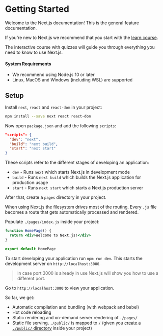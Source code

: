 # Getting Started

Welcome to the Next.js documentation! This is the general feature documentation.

If you're new to Next.js we recommend that you start with the [learn course](https://nextjs.org/learn/basics/getting-started).

The interactive course with quizzes will guide you through everything you need to know to use Next.js.

#### System Requirements

- We recommend using Node.js 10 or later
- Linux, MacOS and Windows (including WSL) are supported

## Setup

Install `next`, `react` and `react-dom` in your project:

```bash
npm install --save next react react-dom
```

Now open `package.json` and add the following `scripts`:

```json
"scripts": {
  "dev": "next",
  "build": "next build",
  "start": "next start"
}
```

These scripts refer to the different stages of developing an application:

- `dev` - Runs `next` which starts Next.js in development mode
- `build` - Runs `next build` which builds the Next.js application for production usage
- `start` - Runs `next start` which starts a Next.js production server

After that, create a `pages` directory in your project.

When using Next.js the filesystem drives most of the routing. Every `.js` file becomes a route that gets automatically processed and rendered.

Populate `./pages/index.js` inside your project:

```jsx
function HomePage() {
  return <div>Welcome to Next.js!</div>
}

export default HomePage
```

To start developing your application run `npm run dev`. This starts the development server on `http://localhost:3000`.

> In case port 3000 is already in use Next.js will show you how to use a different port.

Go to `http://localhost:3000` to view your application.

So far, we get:

- Automatic compilation and bundling (with webpack and babel)
- Hot code reloading
- Static rendering and on-demand server rendering of `./pages/`
- Static file serving. `./public/` is mapped to `/` (given you [create a `./public/` directory](/docs/basic-features/static-file-serving.md) inside your project)
